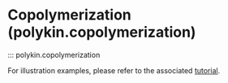 # Copolymerization (polykin.copolymerization)

::: polykin.copolymerization

For illustration examples, please refer to the associated
[tutorial](/polykin/tutorials/copolymerization/).
